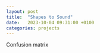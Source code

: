 ```yaml
---
layout: post
title:  "Shapes to Sound"
date:   2023-10-04 09:31:00 +0100
categories: projects
---
```


Confusion matrix

<!-- ![confusion_matrix][{{ site.baseurl }}/assets/img/ss_heatmap.png] -->
